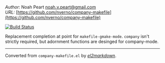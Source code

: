 *Author:* Noah Peart <noah.v.peart@gmail.com><br>
*URL:* [https://github.com/nverno/company-makefile](https://github.com/nverno/company-makefile)<br>

[![Build Status](https://travis-ci.org/nverno/company-makefile.svg?branch=master)](https://travis-ci.org/nverno/company-makefile)

Replacement completion at point for `makefile-gmake-mode`. `company` isn't
strictly required, but adornment functions are desinged for company-mode.


---
Converted from `company-makefile.el` by [*el2markdown*](https://github.com/Lindydancer/el2markdown).
